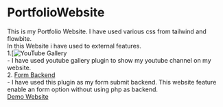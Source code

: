 # PortfolioWebsite
This is my Portfolio Website. I have used various css from tailwind and flowbite.<br>
In this Website i have used to external features.<br>
1.[![YouTube Gallery](https://elfsight.com/)<br> - I have used youtube gallery plugin to show my youtube channel on my website.<br>
2. [Form Backend](https://formspree.io/) <br>- I have used this plugin as my form submit backend. This website feature enable an form option without using php as backend.
<br>
[Demo Website](https://shyam-gupta.netlify.app)
